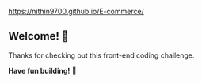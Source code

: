 

https://nithin9700.github.io/E-commerce/

## Welcome! 👋

Thanks for checking out this front-end coding challenge.




**Have fun building!** 🚀
